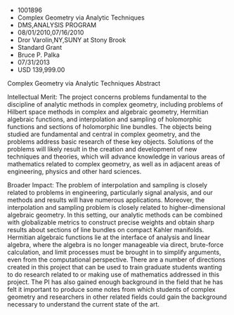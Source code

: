 
* 1001896
* Complex Geometry via Analytic Techniques
* DMS,ANALYSIS PROGRAM
* 08/01/2010,07/16/2010
* Dror Varolin,NY,SUNY at Stony Brook
* Standard Grant
* Bruce P. Palka
* 07/31/2013
* USD 139,999.00

Complex Geometry via Analytic Techniques Abstract

Intellectual Merit: The project concerns problems fundamental to the discipline
of analytic methods in complex geometry, including problems of Hilbert space
methods in complex and algebraic geometry, Hermitian algebraic functions, and
interpolation and sampling of holomorphic functions and sections of holomorphic
line bundles. The objects being studied are fundamental and central in complex
geometry, and the problems address basic research of these key objects.
Solutions of the problems will likely result in the creation and development of
new techniques and theories, which will advance knowledge in various areas of
mathematics related to complex geometry, as well as in adjacent areas of
engineering, physics and other hard sciences.

Broader Impact: The problem of interpolation and sampling is closely related to
problems in engineering, particularly signal analysis, and our methods and
results will have numerous applications. Moreover, the interpolation and
sampling problem is closely related to higher-dimensional algebraic geometry. In
this setting, our analytic methods can be combined with globalizable metrics to
construct precise weights and obtain sharp results about sections of line
bundles on compact Kahler manifolds. Hermitian algebraic functions lie at the
interface of analysis and linear algebra, where the algebra is no longer
manageable via direct, brute-force calculation, and limit processes must be
brought in to simplify arguments, even from the computational perspective. There
are a number of directions created in this project that can be used to train
graduate students wanting to do research related to or making use of mathematics
addressed in this project. The PI has also gained enough background in the field
that he has felt it important to produce some notes from which students of
complex geometry and researchers in other related fields could gain the
background necessary to understand the current state of the art.
